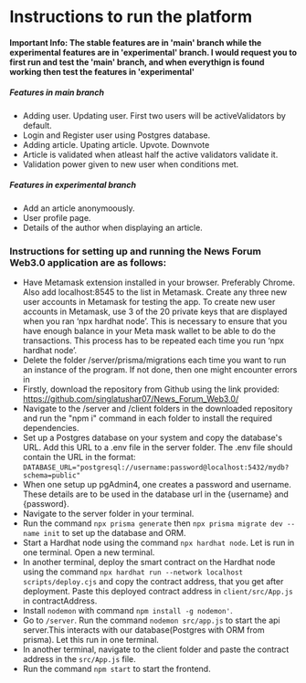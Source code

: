 # Instructions to run the platform
#### **Important Info**: The stable features are in 'main' branch while the experimental features are in 'experimental' branch. I would request you to first run and test the 'main' branch, and when everythign is found working then test the features in 'experimental'
##### Features in main branch
- Adding user. Updating user. First two users will be activeValidators by default.
- Login and Register user using Postgres database.
- Adding article. Upating article. Upvote. Downvote
- Article is validated when atleast half the active validators validate it.
- Validation power given to new user when conditions met.
##### Features in experimental branch
- Add an article anonymoously.
- User profile page.
- Details of the author when displaying an article.

### Instructions for setting up and running the News Forum Web3.0 application are as follows: 

- Have Metamask extension installed in your browser. Preferably Chrome. Also add localhost:8545 to the list in Metamask. Create any three new user accounts in Metamask for testing the app. To create new user accounts in Metamask, use 3 of the 20 private keys that are displayed when you ran ‘npx hardhat node’. This is necessary to ensure that you have enough balance in your Meta mask wallet to be able to do the transactions. This process has to be repeated each time you run ‘npx hardhat node’. 
- Delete the folder /server/prisma/migrations each time you want to run an instance of the program. If not done, then one might encounter errors in 
- Firstly, download the repository from Github using the link provided: 
https://github.com/singlatushar07/News_Forum_Web3.0/ 
- Navigate to the /server and /client folders in the downloaded repository and run the "npm i" command in each folder to install the required dependencies. 
- Set up a Postgres database on your system and copy the database's URL. Add this URL to a .env file in the server folder. The .env file should contain the URL in the format: `DATABASE_URL="postgresql://username:password@localhost:5432/mydb?schema=public"`
- When one setup up pgAdmin4, one creates a password and username. These details are to be used in the database url in the {username} and {password}.
- Navigate to the server folder in your terminal. 
- Run the command `npx prisma generate` then `npx prisma migrate dev --name init` to set up the database and ORM. 
- Start a Hardhat node using the command `npx hardhat node`. Let is run in one terminal. Open a new terminal. 
- In another terminal, deploy the smart contract on the Hardhat node using the command `npx hardhat run --network localhost scripts/deploy.cjs` and copy the contract address, that you get after deployment. Paste this deployed contract address in `client/src/App.js` in contractAddress. 
- Install `nodemon` with command `npm install -g nodemon'`. 
- Go to `/server`. Run the command `nodemon src/app.js` to start the api server.This interacts with our database(Postgres with ORM from prisma). Let this run in one terminal. 
- In another terminal, navigate to the client folder and paste the contract address in the `src/App.js` file. 
- Run the command `npm start` to start the frontend. 